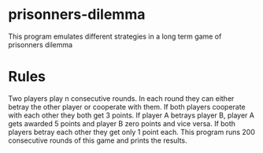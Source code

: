 # prisonners-dilemma
This program emulates different strategies in a long term game of prisonners dilemma

Rules
=====
Two players play n consecutive rounds. In each round they can either betray the other player or cooperate with them. If both players cooperate with each other they both get 3 points. If player A betrays player B, player A gets awarded 5 points and player B zero points and vice versa. If both players betray each other they get only 1 point each. This program runs 200 consecutive rounds of this game and prints the results.
